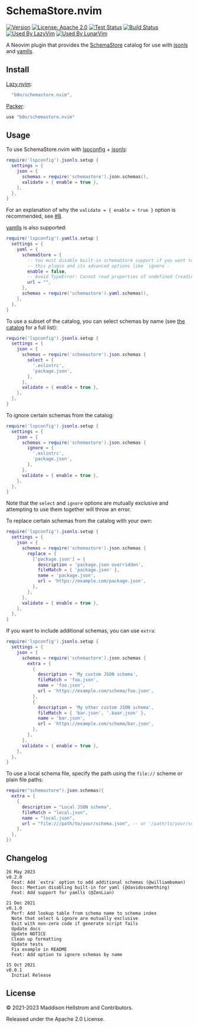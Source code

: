 # SchemaStore.nvim 

[![Version](https://img.shields.io/github/v/tag/b0o/schemastore.nvim?style=flat&color=yellow&label=version&sort=semver)](https://github.com/b0o/schemastore.nvim/releases) [![License: Apache 2.0](https://img.shields.io/github/license/b0o/schemastore.nvim?style=flat&color=green)](https://www.apache.org/licenses/LICENSE-2.0) [![Test Status](https://img.shields.io/github/actions/workflow/status/b0o/schemastore.nvim/test.yaml?branch=main&label=tests)](https://github.com/b0o/schemastore.nvim/actions/workflows/test.yaml) [![Build Status](https://img.shields.io/github/actions/workflow/status/b0o/schemastore.nvim/generate.yaml?branch=main)](https://github.com/b0o/schemastore.nvim/actions/workflows/generate.yaml) [![Used By LazyVim](https://img.shields.io/badge/used_by-LazyVim-blue)](https://github.com/LazyVim/LazyVim/) [![Used By LunarVim](https://img.shields.io/badge/used_by-LunarVim-blue)](https://github.com/lunarvim/lunarvim)


A Neovim plugin that provides the [SchemaStore](https://github.com/SchemaStore/schemastore) catalog for use with [jsonls](https://github.com/hrsh7th/vscode-langservers-extracted) and [yamlls](https://github.com/redhat-developer/yaml-language-server).

## Install

[Lazy.nvim](https://github.com/folke/lazy.nvim):

```lua
  "b0o/schemastore.nvim",
```

[Packer](https://github.com/wbthomason/packer.nvim):

```lua
use "b0o/schemastore.nvim"
```

## Usage

To use SchemaStore.nvim with [lspconfig](https://github.com/neovim/nvim-lspconfig/blob/master/doc/server_configurations.md#jsonls) + [jsonls](https://github.com/hrsh7th/vscode-langservers-extracted):

```lua
require('lspconfig').jsonls.setup {
  settings = {
    json = {
      schemas = require('schemastore').json.schemas(),
      validate = { enable = true },
    },
  },
}
```

For an explanation of why the `validate = { enable = true }` option is recommended, see [#8](https://github.com/b0o/SchemaStore.nvim/issues/8).

[yamlls](https://github.com/redhat-developer/yaml-language-server) is also supported:

```lua
require('lspconfig').yamlls.setup {
  settings = {
    yaml = {
      schemaStore = {
        -- You must disable built-in schemaStore support if you want to use
        -- this plugin and its advanced options like `ignore`.
        enable = false,
        -- Avoid TypeError: Cannot read properties of undefined (reading 'length')
        url = "",
      },
      schemas = require('schemastore').yaml.schemas(),
    },
  },
}
```

To use a subset of the catalog, you can select schemas by name (see [the catalog](https://github.com/SchemaStore/schemastore/blob/master/src/api/json/catalog.json) for a full list):

```lua
require('lspconfig').jsonls.setup {
  settings = {
    json = {
      schemas = require('schemastore').json.schemas {
        select = {
          '.eslintrc',
          'package.json',
        },
      },
      validate = { enable = true },
    },
  },
}
```

To ignore certain schemas from the catalog:

```lua
require('lspconfig').jsonls.setup {
  settings = {
    json = {
      schemas = require('schemastore').json.schemas {
        ignore = {
          '.eslintrc',
          'package.json',
        },
      },
      validate = { enable = true },
    },
  },
}
```

Note that the `select` and `ignore` options are mutually exclusive and
attempting to use them together will throw an error.

To replace certain schemas from the catalog with your own:

```lua
require('lspconfig').jsonls.setup {
  settings = {
    json = {
      schemas = require('schemastore').json.schemas {
        replace = {
          ['package.json'] = {
            description = 'package.json overridden',
            fileMatch = { 'package.json' },
            name = 'package.json',
            url = 'https://example.com/package.json',
          },
        },
      },
      validate = { enable = true },
    },
  },
}
```

If you want to include additional schemas, you can use `extra`:

```lua
require('lspconfig').jsonls.setup {
  settings = {
    json = {
      schemas = require('schemastore').json.schemas {
        extra = {
          {
            description = 'My custom JSON schema',
            fileMatch = 'foo.json',
            name = 'foo.json',
            url = 'https://example.com/schema/foo.json',
          },
          {
            description = 'My other custom JSON schema',
            fileMatch = { 'bar.json', '.baar.json' },
            name = 'bar.json',
            url = 'https://example.com/schema/bar.json',
          },
        },
      },
      validate = { enable = true },
    },
  },
}
```

To use a local schema file, specify the path using the `file://` scheme or plain file paths:

```lua
require("schemastore").json.schemas({
  extra = {
    {
      description = "Local JSON schema",
      fileMatch = "local.json",
      name = "local.json",
      url = "file:///path/to/your/schema.json", -- or '/path/to/your/schema.json'
    },
  },
})
```

## Changelog

```
26 May 2023                                                             v0.2.0
  Feat: Add `extra` option to add additional schemas (@williamboman)
  Docs: Mention disabling built-in for yaml (@davidosomething)
  Feat: Add support for yamlls (@ZenLian)

21 Dec 2021                                                             v0.1.0
  Perf: Add lookup table from schema name to schema index
  Note that select & ignore are mutually exclusive
  Exit with non-zero code if generate script fails
  Update docs
  Update NOTICE
  Clean up formatting
  Update tests
  Fix example in README
  Feat: Add option to ignore schemas by name

15 Oct 2021                                                             v0.0.1
  Initial Release
```

## License

&copy; 2021-2023 Maddison Hellstrom and Contributors.

Released under the Apache 2.0 License.
